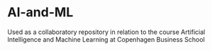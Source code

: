# AI-and-ML
Used as a collaboratory repository in relation to the course Artificial Intelligence and Machine Learning at Copenhagen Business School
